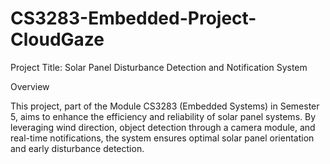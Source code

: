 # CS3283-Embedded-Project-CloudGaze
Project Title: Solar Panel Disturbance Detection and Notification System

Overview

This project, part of the Module CS3283 (Embedded Systems) in Semester 5, aims to enhance the efficiency and reliability of solar panel systems. By leveraging wind direction, object detection through a camera module, and real-time notifications, the system ensures optimal solar panel orientation and early disturbance detection.

